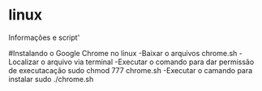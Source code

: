 # linux
Informações e script'

#Instalando o Google Chrome no linux
-Baixar o arquivos chrome.sh 
-Localizar o arquivo via terminal
-Executar o comando para dar permissão de executacação
  sudo chmod 777 chrome.sh
-Executar o camando para instalar
  sudo ./chrome.sh






